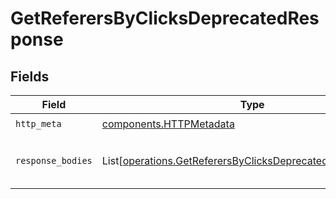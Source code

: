 # GetReferersByClicksDeprecatedResponse


## Fields

| Field                                                                                                                              | Type                                                                                                                               | Required                                                                                                                           | Description                                                                                                                        |
| ---------------------------------------------------------------------------------------------------------------------------------- | ---------------------------------------------------------------------------------------------------------------------------------- | ---------------------------------------------------------------------------------------------------------------------------------- | ---------------------------------------------------------------------------------------------------------------------------------- |
| `http_meta`                                                                                                                        | [components.HTTPMetadata](../../models/components/httpmetadata.md)                                                                 | :heavy_check_mark:                                                                                                                 | N/A                                                                                                                                |
| `response_bodies`                                                                                                                  | List[[operations.GetReferersByClicksDeprecatedResponseBody](../../models/operations/getreferersbyclicksdeprecatedresponsebody.md)] | :heavy_minus_sign:                                                                                                                 | The top referers by number of clicks                                                                                               |